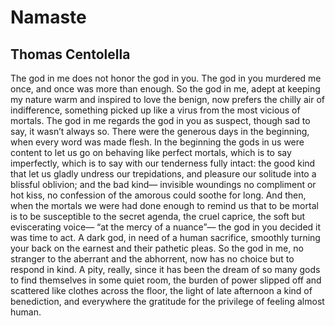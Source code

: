 # Namaste
## Thomas Centolella
The god in me does not honor
the god in you. The god in you
murdered me once, and once
was more than enough.
So the god in me, adept
at keeping my nature warm
and inspired to love the benign,
now prefers the chilly air
of indifference, something picked up
like a virus from the most vicious
of mortals. The god in me
regards the god in you
as suspect, though sad
to say, it wasn’t always so.
There were the generous days
in the beginning, when every word
was made flesh. In the beginning
the gods in us were content
to let us go on
behaving like perfect mortals,
which is to say imperfectly,
which is to say with our tenderness
fully intact: the good kind
that let us gladly undress
our trepidations, and pleasure
our solitude into a blissful
oblivion; and the bad kind—
invisible woundings
no compliment or hot kiss,
no confession of the amorous
could soothe for long.
And then, when the mortals we were
had done enough to remind us
that to be mortal is to be susceptible
to the secret agenda, the cruel caprice,
the soft but eviscerating voice—
“at the mercy of a nuance”—
the god in you decided it was time
to act. A dark god, in need
of a human sacrifice, smoothly turning your back
on the earnest and their pathetic pleas.
So the god in me, no stranger to the aberrant
and the abhorrent, now has no choice
but to respond in kind. A pity, really,
since it has been the dream
of so many gods to find themselves
in some quiet room, the burden of power
slipped off and scattered
like clothes across the floor, the light
of late afternoon a kind of benediction,
and everywhere the gratitude
for the privilege of feeling
almost human.